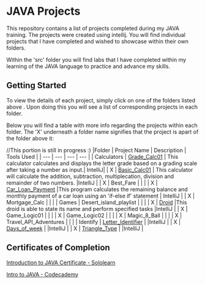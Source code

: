 # JAVA Projects
This repository contains a list of projects completed during my JAVA training. The projects were created using intellij. 
You will find individual projects that I have completed and wished to showcase within their own folders.

Within the 'src' folder you will find labs that I have completed within my learning of the JAVA language to practice and advance my skills.

## Getting Started 

To view the details of each project, simply click on one of the folders listed above . Upon doing this you will see a list of corresponding projects in each folder.

Below you will find a table with more info regarding the projects within each folder. The 'X' underneath a folder name signifies that the project is apart of the folder above it: 

//This portion is still in progress :) 
|Folder | Project Name | Description | Tools Used |
| --- | --- | --- | --- |
| Calculators | [Grade_Calc01](https://github.com/Kristenkj/Java_Projects/blob/main/Calculators/Grade_Calc01.java) | This calculator calculates and displays the letter grade based on a grading scale after taking a number as input.| IntelliJ|
| X | [Basic_Calc01](https://github.com/Kristenkj/Java_Projects/blob/main/Calculators/Basic_Calc01.java) | This calculator will calculate the addition, subtraction, multiplecation, division and remainder of two numbers. |IntelliJ |
| X | Best_Fare | | |
| X | [Car_Loan_Payment](https://github.com/Kristenkj/Java_Projects/blob/main/Calculators/Car_Loan_Payment.java) |This program calculates the remaining balance and monthly payment of a car loan using an 'if-else if' statement | IntelliJ |
| X | Mortgage_Calc | | |
| Games | Desert_island_playlist | | |
| X | [Droid](https://github.com/Kristenkj/Java_Projects/blob/main/Games/Droid.java) |This droid is able to state its name and perform specified tasks |IntelliJ |
| X | Game_Logic01 | | |
| X | Game_Logic02 | | |
| X | Magic_8_Ball | | |
| X | Travel_API_Adventures | | |
| Identify | [Letter_Identifier](https://github.com/Kristenkj/Java_Projects/blob/main/Identify/Letter_Identifier.java) | |IntelliJ |
| X | [Days_of_week](https://github.com/Kristenkj/Java_Projects/blob/main/Identify/Days_of_week.java) | |IntelliJ |
| X | [Triangle_Type](https://github.com/Kristenkj/Java_Projects/blob/main/Identify/Triangle_Type.java) | |IntelliJ |


## Certificates of Completion
[Introduction to JAVA Certificate - Sololearn](https://www.sololearn.com/certificates/CC-RAYB331G)

[Intro to JAVA - Codecademy](https://www.codecademy.com/profiles/Kristenkjj/certificates/8149b07e106bb4b49aad31a6432bf648)
